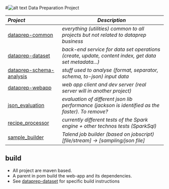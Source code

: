 #![alt text](http://www.talend.com/sites/all/themes/talend_responsive/images/logo.png "Talend") Data Preparation Project

| _Project_                  | _Description_ |
|:-------------------------|-------------|
| [dataprep-common](dataprep-common)          | *everything (utilities) common to all projects but not related to dataprep business* |
| [dataprep-dataset](dataprep-dataset)         | *back-end service for data set operations (create, update, content index, get data set metadata...)* |
| [dataprep-schema-analysis](dataprep-schema-analysis) | *stuff used to analyse (format, separator, schema, to-json) input data* |
| [dataprep-webapp](dataprep-webapp)          | *web app client and dev server (real server will in another project)* |
| [json_evaluation](json_evaluation)          | *evaluation of different json lib performance (jackson is identified as the faster). To remove?* |
| [recipe_processor](recipe_processor)         | *currently different tests of the Spark engine + other technos tests (SparkSql)* |
| [sample_builder](sample_builder)           | *Talend job builder (based on jobscript) [file/stream] -> [sampling/json file]* |

## build
- All project are maven based.
- A parent in pom build the web-app and its dependencies.
- See [dataprep-dataset](/dataprep-dataset/) for specific build instructions
